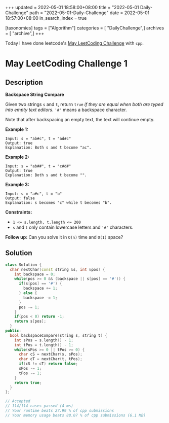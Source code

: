 +++
updated = 2022-05-01 18:58:00+08:00
title = "2022-05-01 Daily-Challenge"
path = "2022-05-01-Daily-Challenge"
date = 2022-05-01 18:57:00+08:00
in_search_index = true

[taxonomies]
tags = ["Algorithm"]
categories = [ "DailyChallenge",]
archives = [ "archive",]
+++

Today I have done leetcode's [May LeetCoding Challenge](https://leetcode.com/problems/backspace-string-compare/) with `cpp`.

<!-- more -->

# May LeetCoding Challenge 1

## Description

**Backspace String Compare**

Given two strings `s` and `t`, return `true` *if they are equal when both are typed into empty text editors*. `'#'` means a backspace character.

Note that after backspacing an empty text, the text will continue empty.

 

**Example 1:**

```
Input: s = "ab#c", t = "ad#c"
Output: true
Explanation: Both s and t become "ac".
```

**Example 2:**

```
Input: s = "ab##", t = "c#d#"
Output: true
Explanation: Both s and t become "".
```

**Example 3:**

```
Input: s = "a#c", t = "b"
Output: false
Explanation: s becomes "c" while t becomes "b".
```

 

**Constraints:**

- `1 <= s.length, t.length <= 200`
- `s` and `t` only contain lowercase letters and `'#'` characters.

 

**Follow up:** Can you solve it in `O(n)` time and `O(1)` space?

## Solution

``` cpp
class Solution {
  char nextChar(const string &s, int &pos) {
    int backspace = 0;
    while(pos >= 0 && (backspace || s[pos] == '#')) {
      if(s[pos] == '#') {
        backspace += 1;
      } else {
        backspace -= 1;
      }
      pos -= 1;
    }
    if(pos < 0) return -1;
    return s[pos];
  }
public:
  bool backspaceCompare(string s, string t) {
    int sPos = s.length() - 1;
    int tPos = t.length() - 1;
    while(sPos >= 0 || tPos >= 0) {
      char cS = nextChar(s, sPos);
      char cT = nextChar(t, tPos);
      if(cS != cT) return false;
      sPos -= 1;
      tPos -= 1;
    }
    return true;
  }
};

// Accepted
// 114/114 cases passed (4 ms)
// Your runtime beats 27.99 % of cpp submissions
// Your memory usage beats 88.07 % of cpp submissions (6.1 MB)
```
